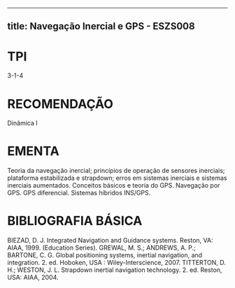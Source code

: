 
---
title: Navegação Inercial e GPS - ESZS008 
---

# TPI

3-1-4

# RECOMENDAÇÃO

Dinâmica I

# EMENTA

Teoria da navegação inercial; princípios de operação de sensores inerciais; plataforma estabilizada e strapdown; erros em sistemas inerciais e sistemas inerciais aumentados. Conceitos básicos e teoria do GPS. Navegação por GPS. GPS diferencial. Sistemas híbridos INS/GPS.

# BIBLIOGRAFIA BÁSICA

BIEZAD, D. J. Integrated Navigation and Guidance systems. Reston, VA: AIAA, 1999. (Education Series).
GREWAL, M. S.; ANDREWS, A. P.; BARTONE, C. G. Global positioning systems, inertial navigation, and integration. 2. ed. Hoboken, USA : Wiley-Interscience, 2007.
TITTERTON, D. H.; WESTON, J. L. Strapdown inertial navigation technology. 2. ed. Reston, USA: AIAA, 2004.
        